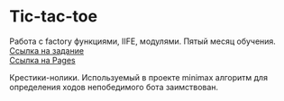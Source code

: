 # Tic-tac-toe

Работа с factory функциями, IIFE, модулями. Пятый месяц обучения.  <br />
[Ссылка на задание](https://www.theodinproject.com/lessons/node-path-javascript-tic-tac-toe)  <br />
[Ссылка на Pages](https://artemmakhaydinov.github.io/tic-tac-toe/)

Крестики-нолики. Используемый в проекте minimax алгоритм для определения ходов непобедимого бота заимствован.
